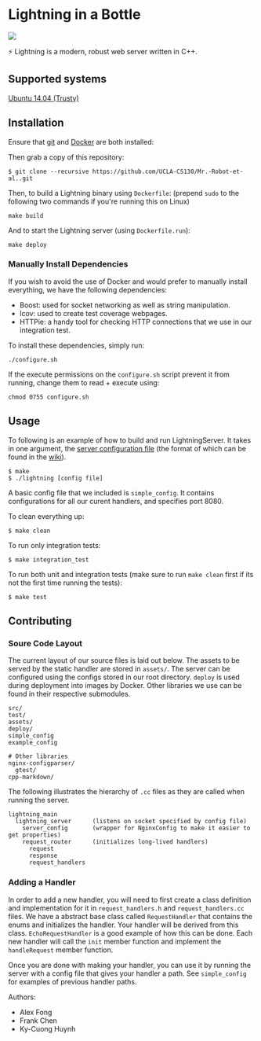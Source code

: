 # Lightning in a Bottle

![](https://travis-ci.com/UCLA-CS130/Mr.-Robot-et-al..svg?token=yz9yBJgd4Sxya2e1weD1&branch=master)

:zap: Lightning is a modern, robust web server written in C++.


## Supported systems

[Ubuntu 14.04 (Trusty)](http://releases.ubuntu.com/14.04/)


## Installation

Ensure that [git](https://www.digitalocean.com/community/tutorials/how-to-install-git-on-ubuntu-14-04) and [Docker](https://store.docker.com/editions/community/docker-ce-server-ubuntu?tab=description) are both installed:

Then grab a copy of this repository:

```
$ git clone --recursive https://github.com/UCLA-CS130/Mr.-Robot-et-al..git
```

Then, to build a Lightning binary using `Dockerfile`: (prepend `sudo` to the following two commands if you're running this on Linux)

```
make build
```

And to start the Lightning server (using `Dockerfile.run`):

```
make deploy
```


### Manually Install Dependencies

If you wish to avoid the use of Docker and would prefer to manually install
everything, we have the following dependencies:

* Boost: used for socket networking as well as string manipulation.
* lcov: used to create test coverage webpages.
* HTTPie: a handy tool for checking HTTP connections that we use in our
  integration test.

To install these dependencies, simply run:

```
./configure.sh
```

If the execute permissions on the `configure.sh` script prevent it 
from running, change them to read + execute using: 

```
chmod 0755 configure.sh
```


## Usage

To following is an example of how to build and run LightningServer. It takes in one argument, the [server configuration file](https://github.com/UCLA-CS130/Mr.-Robot-et-al./wiki/Config-File-Format) (the format of which can be found in the [wiki](https://github.com/UCLA-CS130/Mr.-Robot-et-al./wiki)).

```
$ make
$ ./lightning [config file]
```

A basic config file that we included is `simple_config`. It contains configurations for all our curent handlers, and specifies port 8080.

To clean everything up:

```
$ make clean
```

To run only integration tests:

```
$ make integration_test
```

To run both unit and integration tests (make sure to run `make clean` first if its not the first time running the tests):

```
$ make test
```

## Contributing

### Soure Code Layout

The current layout of our source files is laid out below. The assets to be served by the static handler are stored in `assets/`. The server can be configured using the configs stored in our root directory. `deploy` is used during deployment into images by Docker. Other libraries we use can be found in their respective submodules.

```
src/
test/
assets/
deploy/
simple_config
example_config

# Other libraries
nginx-configparser/
  gtest/
cpp-markdown/
```

The following illustrates the hierarchy of `.cc` files as they are called when running the server.

```
lightning_main
  lightning_server      (listens on socket specified by config file)
    server_config       (wrapper for NginxConfig to make it easier to get properties)
    request_router      (initializes long-lived handlers)
      request
      response
      request_handlers
```


### Adding a Handler

In order to add a new handler, you will need to first create a class definition and implementation for it in `request_handlers.h` and `request_handlers.cc` files. We have a abstract base class called `RequestHandler` that contains the enums and initializes the handler. Your handler will be derived from this class. `EchoRequestHandler` is a good example of how this can be done. Each new handler will call the `init` member function and implement the `handleRequest` member function.

Once you are done with making your handler, you can use it by running the server with a config file that gives your handler a path. See `simple_config` for examples of previous handler paths.


Authors:

* Alex Fong
* Frank Chen
* Ky-Cuong Huynh

